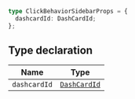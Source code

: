 ```ts
type ClickBehaviorSidebarProps = {
  dashcardId: DashCardId;
};
```

## Type declaration

| Name | Type |
| ------ | ------ |
| <a id="dashcardid"></a> `dashcardId` | [`DashCardId`](DashCardId.md) |
